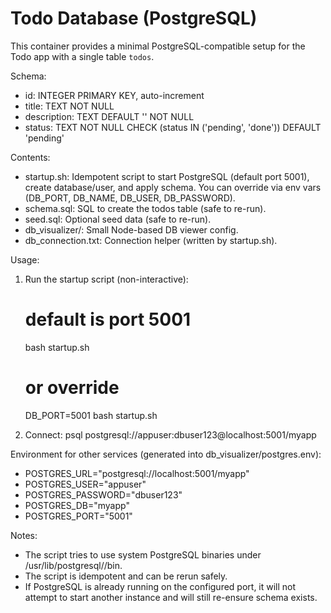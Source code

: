 # Todo Database (PostgreSQL)

This container provides a minimal PostgreSQL-compatible setup for the Todo app with a single table `todos`.

Schema:
- id: INTEGER PRIMARY KEY, auto-increment
- title: TEXT NOT NULL
- description: TEXT DEFAULT '' NOT NULL
- status: TEXT NOT NULL CHECK (status IN ('pending', 'done')) DEFAULT 'pending'

Contents:
- startup.sh: Idempotent script to start PostgreSQL (default port 5001), create database/user, and apply schema. You can override via env vars (DB_PORT, DB_NAME, DB_USER, DB_PASSWORD).
- schema.sql: SQL to create the todos table (safe to re-run).
- seed.sql: Optional seed data (safe to re-run).
- db_visualizer/: Small Node-based DB viewer config.
- db_connection.txt: Connection helper (written by startup.sh).

Usage:
1) Run the startup script (non-interactive):
   # default is port 5001
   bash startup.sh
   # or override
   DB_PORT=5001 bash startup.sh

2) Connect:
   psql postgresql://appuser:dbuser123@localhost:5001/myapp

Environment for other services (generated into db_visualizer/postgres.env):
- POSTGRES_URL="postgresql://localhost:5001/myapp"
- POSTGRES_USER="appuser"
- POSTGRES_PASSWORD="dbuser123"
- POSTGRES_DB="myapp"
- POSTGRES_PORT="5001"

Notes:
- The script tries to use system PostgreSQL binaries under /usr/lib/postgresql/<version>/bin.
- The script is idempotent and can be rerun safely.
- If PostgreSQL is already running on the configured port, it will not attempt to start another instance and will still re-ensure schema exists.
